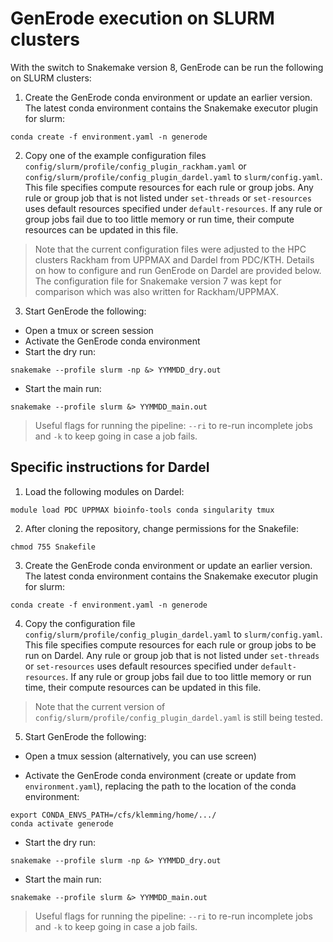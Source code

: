 # GenErode execution on SLURM clusters

With the switch to Snakemake version 8, GenErode can be run 
the following on SLURM clusters:

1) Create the GenErode conda environment or update an earlier 
version. The latest conda environment contains the Snakemake 
executor plugin for slurm:

```
conda create -f environment.yaml -n generode
```

2) Copy one of the example configuration files `config/slurm/profile/config_plugin_rackham.yaml` 
or `config/slurm/profile/config_plugin_dardel.yaml` to 
`slurm/config.yaml`. This file specifies compute resources 
for each rule or group jobs. Any rule or group job that is 
not listed under `set-threads` or `set-resources` uses 
default resources specified under `default-resources`. If 
any rule or group jobs fail due to too little memory or run 
time, their compute resources can be updated in this file. 

> Note that the current configuration files were adjusted to the 
HPC clusters Rackham from UPPMAX and Dardel from PDC/KTH. Details 
on how to configure and run GenErode on Dardel are provided below. 
The configuration file for Snakemake version 7 was kept for comparison 
which was also written for Rackham/UPPMAX. 

3) Start GenErode the following:

- Open a tmux or screen session
- Activate the GenErode conda environment
- Start the dry run:

```
snakemake --profile slurm -np &> YYMMDD_dry.out
```

- Start the main run:

```
snakemake --profile slurm &> YYMMDD_main.out
```

> Useful flags for running the pipeline: `--ri` to re-run 
incomplete jobs and `-k` to keep going in case a job fails. 

## Specific instructions for Dardel

1) Load the following modules on Dardel:

```
module load PDC UPPMAX bioinfo-tools conda singularity tmux
```

2) After cloning the repository, change permissions for the 
Snakefile:

```
chmod 755 Snakefile
```

3) Create the GenErode conda environment or update an earlier 
version. The latest conda environment contains the Snakemake 
executor plugin for slurm:

```
conda create -f environment.yaml -n generode
```

4) Copy the configuration file `config/slurm/profile/config_plugin_dardel.yaml` 
to `slurm/config.yaml`. This file specifies compute resources 
for each rule or group jobs to be run on Dardel. Any rule or 
group job that is not listed under `set-threads` or `set-resources` 
uses default resources specified under `default-resources`. If 
any rule or group jobs fail due to too little memory or run 
time, their compute resources can be updated in this file. 

> Note that the current version of `config/slurm/profile/config_plugin_dardel.yaml` 
is still being tested. 

5) Start GenErode the following:

- Open a tmux session (alternatively, you can use screen)

- Activate the GenErode conda environment (create or update 
from `environment.yaml`), replacing the path to the location 
of the conda environment:

```
export CONDA_ENVS_PATH=/cfs/klemming/home/.../
conda activate generode
```

- Start the dry run:

```
snakemake --profile slurm -np &> YYMMDD_dry.out
```

- Start the main run:

```
snakemake --profile slurm &> YYMMDD_main.out
```

> Useful flags for running the pipeline: `--ri` to re-run 
incomplete jobs and `-k` to keep going in case a job fails. 
